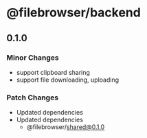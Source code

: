 # @filebrowser/backend

## 0.1.0

### Minor Changes

- support clipboard sharing
- support file downloading, uploading

### Patch Changes

- Updated dependencies
- Updated dependencies
  - @filebrowser/shared@0.1.0
